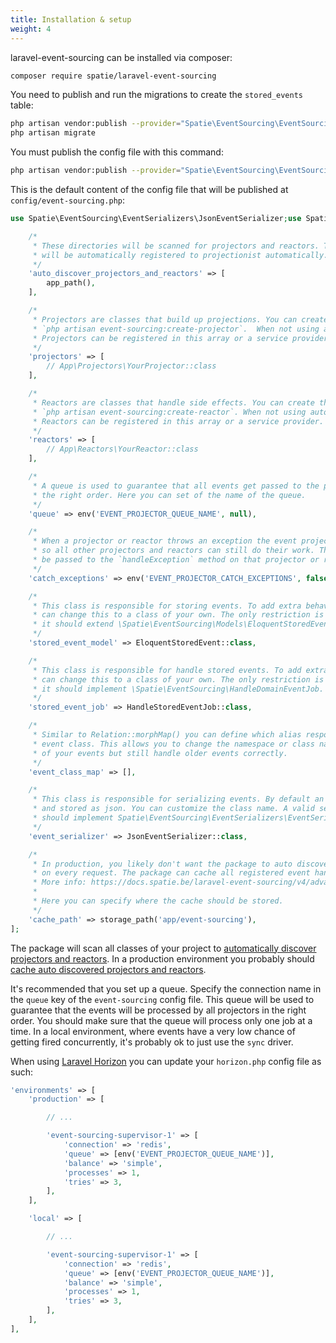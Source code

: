 ```yaml
---
title: Installation & setup
weight: 4
---
```


laravel-event-sourcing can be installed via composer:

```bash
composer require spatie/laravel-event-sourcing
```

You need to publish and run the migrations to create the `stored_events` table:

```bash
php artisan vendor:publish --provider="Spatie\EventSourcing\EventSourcingServiceProvider" --tag="event-sourcing-migrations"
php artisan migrate
```

You must publish the config file with this command:

```bash
php artisan vendor:publish --provider="Spatie\EventSourcing\EventSourcingServiceProvider" --tag="event-sourcing-config"
```

This is the default content of the config file that will be published at `config/event-sourcing.php`:

```php
use Spatie\EventSourcing\EventSerializers\JsonEventSerializer;use Spatie\EventSourcing\Models\EloquentStoredEvent;use Spatie\EventSourcing\StoredEvents\HandleStoredEventJob;return [

    /*
     * These directories will be scanned for projectors and reactors. They
     * will be automatically registered to projectionist automatically.
     */
    'auto_discover_projectors_and_reactors' => [
        app_path(),
    ],

    /*
     * Projectors are classes that build up projections. You can create them by performing
     * `php artisan event-sourcing:create-projector`.  When not using auto-discovery
     * Projectors can be registered in this array or a service provider.
     */
    'projectors' => [
        // App\Projectors\YourProjector::class
    ],

    /*
     * Reactors are classes that handle side effects. You can create them by performing
     * `php artisan event-sourcing:create-reactor`. When not using auto-discovery
     * Reactors can be registered in this array or a service provider.
     */
    'reactors' => [
        // App\Reactors\YourReactor::class
    ],

    /*
     * A queue is used to guarantee that all events get passed to the projectors in
     * the right order. Here you can set of the name of the queue.
     */
    'queue' => env('EVENT_PROJECTOR_QUEUE_NAME', null),

    /*
     * When a projector or reactor throws an exception the event projectionist can catch it
     * so all other projectors and reactors can still do their work. The exception will
     * be passed to the `handleException` method on that projector or reactor.
     */
    'catch_exceptions' => env('EVENT_PROJECTOR_CATCH_EXCEPTIONS', false),

    /*
     * This class is responsible for storing events. To add extra behaviour you
     * can change this to a class of your own. The only restriction is that
     * it should extend \Spatie\EventSourcing\Models\EloquentStoredEvent.
     */
    'stored_event_model' => EloquentStoredEvent::class,

    /*
     * This class is responsible for handle stored events. To add extra behaviour you
     * can change this to a class of your own. The only restriction is that
     * it should implement \Spatie\EventSourcing\HandleDomainEventJob.
     */
    'stored_event_job' => HandleStoredEventJob::class,

    /*
     * Similar to Relation::morphMap() you can define which alias responds to which
     * event class. This allows you to change the namespace or class names
     * of your events but still handle older events correctly.
     */
    'event_class_map' => [],

    /*
     * This class is responsible for serializing events. By default an event will be serialized
     * and stored as json. You can customize the class name. A valid serializer
     * should implement Spatie\EventSourcing\EventSerializers\EventSerializer.
     */
    'event_serializer' => JsonEventSerializer::class,

    /*
     * In production, you likely don't want the package to auto discover the event handlers
     * on every request. The package can cache all registered event handlers.
     * More info: https://docs.spatie.be/laravel-event-sourcing/v4/advanced-usage/discovering-projectors-and-reactors
     *
     * Here you can specify where the cache should be stored.
     */
    'cache_path' => storage_path('app/event-sourcing'),
];
```

The package will scan all classes of your project to [automatically discover projectors and reactors](/laravel-event-sourcing/v4/advanced-usage/discovering-projectors-and-reactors#discovering-projectors-and-reactors). In a production environment you probably should [cache auto discovered projectors and reactors](/laravel-event-sourcing/v4/advanced-usage/discovering-projectors-and-reactors#caching-discovered-projectors-and-reactors).

It's recommended that you set up a queue. Specify the connection name in the `queue` key of the `event-sourcing` config file. This queue will be used to guarantee that the events will be processed by all projectors in the right order. You should make sure that the queue will process only one job at a time. In a local environment, where events have a very low chance of getting fired concurrently, it's probably ok to just use the `sync` driver.

When using [Laravel Horizon](https://laravel.com/docs/horizon) you can update your `horizon.php` config file as such:

```php
'environments' => [
    'production' => [

        // ...

        'event-sourcing-supervisor-1' => [
            'connection' => 'redis',
            'queue' => [env('EVENT_PROJECTOR_QUEUE_NAME')],
            'balance' => 'simple',
            'processes' => 1,
            'tries' => 3,
        ],
    ],

    'local' => [

        // ...

        'event-sourcing-supervisor-1' => [
            'connection' => 'redis',
            'queue' => [env('EVENT_PROJECTOR_QUEUE_NAME')],
            'balance' => 'simple',
            'processes' => 1,
            'tries' => 3,
        ],
    ],
],
```

